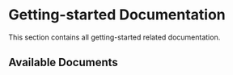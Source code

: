 # Getting-started Documentation

This section contains all getting-started related documentation.

## Available Documents

